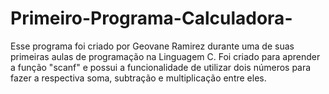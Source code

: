 # Primeiro-Programa-Calculadora-
Esse programa foi criado por Geovane Ramirez durante uma de suas primeiras aulas de programação na Linguagem C.
Foi criado para aprender a função "scanf" e possui a funcionalidade de utilizar dois números para fazer a respectiva soma, subtração e multiplicação entre eles.
